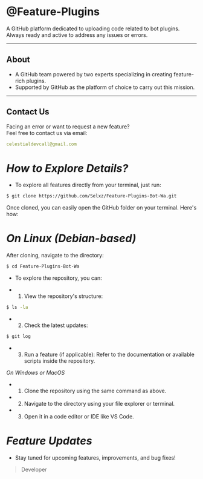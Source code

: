 # **@Feature-Plugins**  

A GitHub platform dedicated to uploading code related to bot plugins. Always ready and active to address any issues or errors.  

---

## **About**  

- A GitHub team powered by two experts specializing in creating feature-rich plugins.  
- Supported by GitHub as the platform of choice to carry out this mission.  

---

## **Contact Us**  

Facing an error or want to request a new feature?  
Feel free to contact us via email:  

```yaml
celestialdevcall@gmail.com
```

# *How to Explore Details?*

- To explore all features directly from your terminal, just run:
```bash
$ git clone https://github.com/Selxz/Feature-Plugins-Bot-Wa.git
```
Once cloned, you can easily open the GitHub folder on your terminal. Here's how:

# *On Linux (Debian-based)*
After cloning, navigate to the directory:
```bash
$ cd Feature-Plugins-Bot-Wa
```
- To explore the repository, you can:

- 1. View the repository's structure:
 ```bash
$ ls -la
```
- 2. Check the latest updates:
```bash
$ git log
```
- 3. Run a feature (if applicable):
Refer to the documentation or available scripts inside the repository.

*On Windows or MacOS*

- 1. Clone the repository using the same command as above.
- 2. Navigate to the directory using your file explorer or terminal.
- 3. Open it in a code editor or IDE like VS Code.

# *Feature Updates*

- Stay tuned for upcoming features, improvements, and bug fixes!

> Developer
